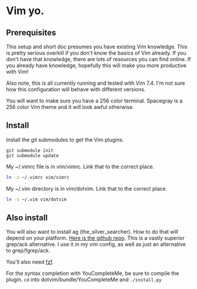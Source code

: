 # Vim yo.


## Prerequisites
This setup and short doc presumes you have existing Vim knowledge. This is
pretty serious overkill if you don't know the basics of Vim already. If you
don't have that knowledge, there are lots of resources you can find online. If
you already have knowledge, hopefully this will make you more productive with
Vim!

Also note, this is all currently running and tested with Vim 7.4. I'm not sure how
this configuration will behave with different versions.

You will want to make sure you have a 256 color terminal. Spacegray is a 256
color Vim theme and it will look awful otherwise.

## Install
Install the git submodules to get the Vim plugins.
```
git submodule init
git submodule update
```
My ~/.vimrc file is in vim/vimrc. Link that to the correct place.
```bash
ln -s ~/.vimrc vim/vimrc
```
My ~/.vim directory is in vim/dotvim. Link that to the correct place.
```bash
ln -s ~/.vim vim/dotvim
```

## Also install
You will also want to install ag (the_silver_searcher). How to do that will
depend on your platform. [Here is the github
repo](https://github.com/ggreer/the_silver_searcher). This is a vastly
superior grep/ack alternative. I use it in my vim config, as well as just an
alternative to grep/fgrep/ack.

You'll also need [fzf](https://github.com/junegunn/fzf).

For the syntax completion with YouCompleteMe, be sure to compile the plugin. `cd` into dotvim/bundle/YouCompleteMe and `./install.py`
